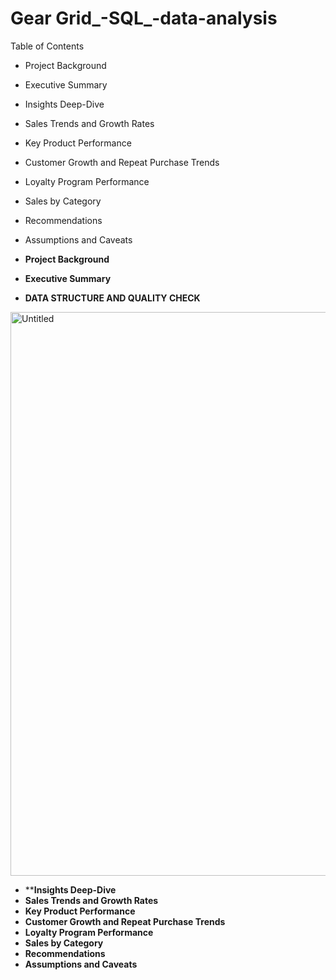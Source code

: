 # Gear Grid_-SQL_-data-analysis

Table of Contents

- Project Background
- Executive Summary
- Insights Deep-Dive
- Sales Trends and Growth Rates
- Key Product Performance
- Customer Growth and Repeat Purchase Trends
- Loyalty Program Performance
- Sales by Category
- Recommendations
- Assumptions and Caveats



- **Project Background**

- **Executive Summary**

- **DATA STRUCTURE AND QUALITY CHECK**
<img width="893" height="902" alt="Untitled" src="https://github.com/user-attachments/assets/31d8c1ec-1a7a-4dcf-b2a4-4c18474ea545" />

- ****Insights Deep-Dive**
- **Sales Trends and Growth Rates**
- **Key Product Performance**
- **Customer Growth and Repeat Purchase Trends**
- **Loyalty Program Performance**
- **Sales by Category**
- **Recommendations**
- **Assumptions and Caveats**


